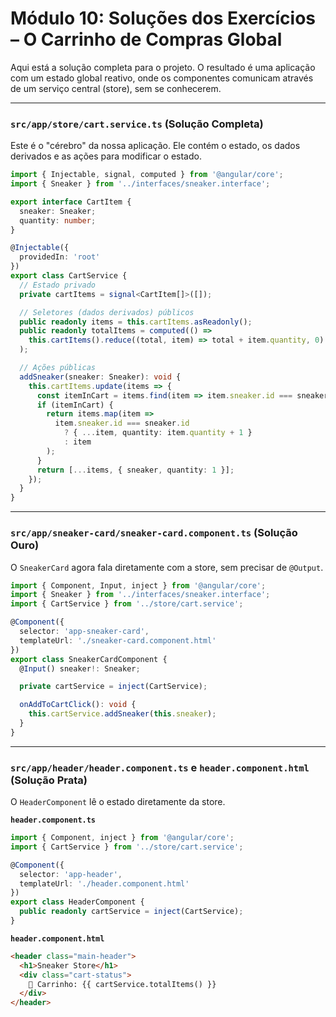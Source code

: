 # Módulo 10: Soluções dos Exercícios – O Carrinho de Compras Global

Aqui está a solução completa para o projeto. O resultado é uma aplicação com um estado global reativo, onde os componentes comunicam através de um serviço central (store), sem se conhecerem.

---

### `src/app/store/cart.service.ts` (Solução Completa)

Este é o "cérebro" da nossa aplicação. Ele contém o estado, os dados derivados e as ações para modificar o estado.

```typescript
import { Injectable, signal, computed } from '@angular/core';
import { Sneaker } from '../interfaces/sneaker.interface';

export interface CartItem {
  sneaker: Sneaker;
  quantity: number;
}

@Injectable({
  providedIn: 'root'
})
export class CartService {
  // Estado privado
  private cartItems = signal<CartItem[]>([]);

  // Seletores (dados derivados) públicos
  public readonly items = this.cartItems.asReadonly();
  public readonly totalItems = computed(() => 
    this.cartItems().reduce((total, item) => total + item.quantity, 0)
  );

  // Ações públicas
  addSneaker(sneaker: Sneaker): void {
    this.cartItems.update(items => {
      const itemInCart = items.find(item => item.sneaker.id === sneaker.id);
      if (itemInCart) {
        return items.map(item =>
          item.sneaker.id === sneaker.id
            ? { ...item, quantity: item.quantity + 1 }
            : item
        );
      }
      return [...items, { sneaker, quantity: 1 }];
    });
  }
}
```

---

### `src/app/sneaker-card/sneaker-card.component.ts` (Solução Ouro)

O `SneakerCard` agora fala diretamente com a store, sem precisar de `@Output`.

```typescript
import { Component, Input, inject } from '@angular/core';
import { Sneaker } from '../interfaces/sneaker.interface';
import { CartService } from '../store/cart.service';

@Component({
  selector: 'app-sneaker-card',
  templateUrl: './sneaker-card.component.html'
})
export class SneakerCardComponent {
  @Input() sneaker!: Sneaker;

  private cartService = inject(CartService);

  onAddToCartClick(): void {
    this.cartService.addSneaker(this.sneaker);
  }
}
```

---

### `src/app/header/header.component.ts` e `header.component.html` (Solução Prata)

O `HeaderComponent` lê o estado diretamente da store.

**`header.component.ts`**
```typescript
import { Component, inject } from '@angular/core';
import { CartService } from '../store/cart.service';

@Component({
  selector: 'app-header',
  templateUrl: './header.component.html'
})
export class HeaderComponent {
  public readonly cartService = inject(CartService);
}
```

**`header.component.html`**
```html
<header class="main-header">
  <h1>Sneaker Store</h1>
  <div class="cart-status">
    🛒 Carrinho: {{ cartService.totalItems() }}
  </div>
</header>
```